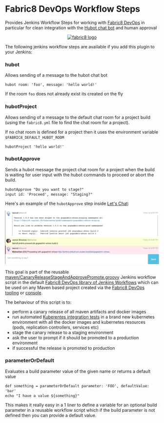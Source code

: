 # Fabric8 DevOps Workflow Steps

Provides Jenkins Workflow Steps for working with [Fabric8 DevOps](http://fabric8.io/guide/cdelivery.html) in particular for clean integration with the [Hubot chat bot](https://hubot.github.com/) and human approval

<p align="center">
  <a href="http://fabric8.io/guide/cdelivery.html">
  	<img src="https://raw.githubusercontent.com/fabric8io/fabric8/master/docs/images/cover/cover_small.png" alt="fabric8 logo"/>
  </a>
</p>


The following jenkins workflow steps are available if you add this plugin to your Jenkins:

### hubot

Allows sending of a message to the hubot chat bot

```
hubot room: 'foo', message: 'hello world!'
```

If the room `foo` does not already exist its created on the fly

### hubotProject

Allows sending of a message to the default chat room for a project build (using the `fabric8.yml` file to find the chat room for a project).

If no chat room is defined for a project then it uses the environment variable `$FABRIC8_DEFAULT_HUBOT_ROOM`

```
hubotProject 'hello world!'
```

### hubotApprove

Sends a hubot message the project chat room for a project when the build is waiting for user input with the hubot commands to proceed or abort the build.

```
hubotApprove "Do you want to stage?"
input id: 'Proceed', message: "Staging?"
```

Here's an example of the `hubotApprove` step inside [Let's Chat](http://sdelements.github.io/lets-chat/):

![example of the approval in action with LetsChat](images/approve.png "hubotApprove inside Let's Chat")

This goal is part of the reusable [maven/CanaryReleaseStageAndApprovePromote.groovy](https://github.com/fabric8io/jenkins-workflow-library/blob/master/maven/CanaryReleaseStageAndApprovePromote.groovy) Jenkins workflow script in the default [Fabric8 DevOps library of Jenkins Workflows](https://github.com/fabric8io/jenkins-workflow-library) which can be used on any Maven based project created via the [Fabric8 DevOps tooling](ttp://fabric8.io/guide/cdelivery.html) or [console](ttp://fabric8.io/guide/cdelivery.html).

The behaviour of this script is to:

* perform a canary release of all maven artifacts and docker images
* run automated [Kuberentes integration tests](http://fabric8.io/guide/testing.html) in a brand new kubernetes environment with all the docker images and kubernetes resources (pods, replication controllers, services etc)
* stage the canary release to a staging environment
* ask the user to prompt if it should be promoted to a production environment
* if successful the release is promoted to production

### parameterOrDefault

Evaluates a build parameter value of the given name or returns a default value

```
def something = parameterOrDefault parameter: 'FOO', defaultValue: 'bar'
echo "I have a value ${something}" 
```
This makes it really easy in a 1 liner to define a variable for an optional build parameter in a reusable workflow script which if the build parameter is not defined then you can provide a default value.


